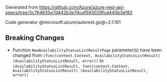 Generated from https://github.com/Azure/azure-rest-api-specs/tree/3c764635e7d442b3e74caf593029fcd440b3ef82

Code generator @microsoft.azure/autorest.go@~2.1.161

## Breaking Changes

- Function `NewAvailabilityStatusListResultPage` parameter(s) have been changed from `(func(context.Context, AvailabilityStatusListResult) (AvailabilityStatusListResult, error))` to `(AvailabilityStatusListResult, func(context.Context, AvailabilityStatusListResult) (AvailabilityStatusListResult, error))`
